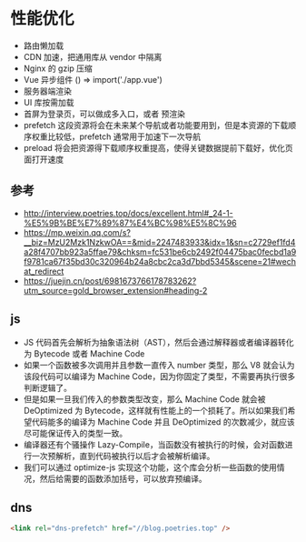 # 性能优化

- 路由懒加载
- CDN 加速，把通用库从 vendor 中隔离
- Nginx 的 gzip 压缩
- Vue 异步组件 () => import('./app.vue')
- 服务器端渲染
- UI 库按需加载
- 首屏为登录页，可以做成多入口，或者 预渲染
- prefetch 这段资源将会在未来某个导航或者功能要用到，但是本资源的下载顺序权重比较低，prefetch 通常用于加速下一次导航
- preload 将会把资源得下载顺序权重提高，使得关键数据提前下载好，优化页面打开速度

## 参考

- http://interview.poetries.top/docs/excellent.html#_24-1-%E5%9B%BE%E7%89%87%E4%BC%98%E5%8C%96
- https://mp.weixin.qq.com/s?__biz=MzU2Mzk1NzkwOA==&mid=2247483933&idx=1&sn=c2729ef1fd4a28f4707bb923a5ffae79&chksm=fc531be6cb2492f04475bac0fecbd1a9f9781ca67f35bd30c320964b24a8cbc2ca3d7bbd5345&scene=21#wechat_redirect
- https://juejin.cn/post/6981673766178783262?utm_source=gold_browser_extension#heading-2

## js

- JS 代码首先会解析为抽象语法树（AST），然后会通过解释器或者编译器转化为 Bytecode 或者 Machine Code
- 如果一个函数被多次调用并且参数一直传入 number 类型，那么 V8 就会认为该段代码可以编译为 Machine Code，因为你固定了类型，不需要再执行很多判断逻辑了。
- 但是如果一旦我们传入的参数类型改变，那么 Machine Code 就会被 DeOptimized 为 Bytecode，这样就有性能上的一个损耗了。所以如果我们希望代码能多的编译为 Machine Code 并且 DeOptimized 的次数减少，就应该尽可能保证传入的类型一致。
- 编译器还有个骚操作 Lazy-Compile，当函数没有被执行的时候，会对函数进行一次预解析，直到代码被执行以后才会被解析编译。
- 我们可以通过 optimize-js 实现这个功能，这个库会分析一些函数的使用情况，然后给需要的函数添加括号，可以放弃预编译。

## dns

```html
<link rel="dns-prefetch" href="//blog.poetries.top" />
```
